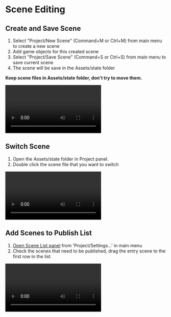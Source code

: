 # Scene Editing

## Create and Save Scene
1. Select "Project/New Scene" (Command+M or Ctrl+M) from main menu to create a new scene
2. Add game objects for this created scene
3. Select "Project/Save Scene" (Command+S or Ctrl+S) from main menu to save current scene 
4. The scene will be save in the Assets/state folder

__Keep scene files in Assets/state folder, don't try to move them.__

<video controls="controls" src="../video/create_new_scene.mp4"></video>		

## Switch Scene
1. Open the Assets/state folder in Project panel.
2. Double click the scene file that you want to switch

<video controls="controls" src="../video/switch_state.mp4"></video>		

## Add Scenes to Publish List
1. [Open Scene List panel](../Settings/README.md) from 'Project/Settings...' in main menu
2. Check the scenes that need to be published, drag the entry scene to the first row in the list

<video controls="controls" src="../video/add_state.mp4"></video>  	
